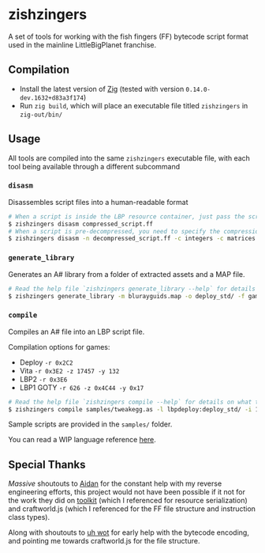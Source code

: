 # zishzingers

A set of tools for working with the fish fingers (FF) bytecode script format used in the mainline LittleBigPlanet franchise.

## Compilation

- Install the latest version of [Zig](https://ziglang.org/) (tested with version `0.14.0-dev.1632+d83a3f174`)
- Run `zig build`, which will place an executable file titled `zishzingers` in `zig-out/bin/`

## Usage

All tools are compiled into the same `zishzingers` executable file, with each tool being available through a different subcommand

### `disasm`

Disassembles script files into a human-readable format

```bash
# When a script is inside the LBP resource container, just pass the script name
$ zishzingers disasm compressed_script.ff
# When a script is pre-decompressed, you need to specify the compression flags and the asset revision
$ zishzingers disasm -n decompressed_script.ff -c integers -c matrices -c vectors -r 0x272
```

### `generate_library`

Generates an A# library from a folder of extracted assets and a MAP file.

```bash
# Read the help file `zishzingers generate_library --help` for details on what these options do!
$ zishzingers generate_library -m blurayguids.map -o deploy_std/ -f game_data/ -s std -n lbpdeploy
```

### `compile`

Compiles an A# file into an LBP script file.

Compilation options for games:

- Deploy `-r 0x2C2`
- Vita `-r 0x3E2 -z 17457 -y 132`
- LBP2 `-r 0x3E6`
- LBP1 GOTY `-r 626 -z 0x4C44 -y 0x17`

```bash
# Read the help file `zishzingers compile --help` for details on what these options do!
$ zishzingers compile samples/tweakegg.as -l lbpdeploy:deploy_std/ -i 1234
```

Sample scripts are provided in the `samples/` folder.

You can read a WIP language reference [here](langref.md).

## Special Thanks

*Massive* shoutouts to [Aidan](https://github.com/ennuo) for the constant help with my reverse engineering efforts, this project would not have been possible if it not for the work they did on [toolkit](https://github.com/ennuo/toolkit) (which I referenced for resource serialization) and craftworld.js (which I referenced for the FF file structure and instruction class types).

Along with shoutouts to [uh wot](https://github.com/uhwot) for early help with the bytecode encoding, and pointing me towards craftworld.js for the file structure.

